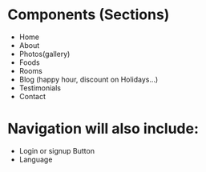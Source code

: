 # Components (Sections)

- Home
- About
- Photos(gallery)
- Foods
- Rooms
- Blog (happy hour, discount on Holidays...)
- Testimonials
- Contact

# Navigation will also include:

- Login or signup Button
- Language
